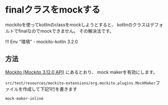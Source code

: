 # finalクラスをmockする

mockitoを使ってkotlinのclassをmockしようとすると、
kotlinのクラスはデフォルトでfinalなのでmockできません。
その解決法です。

!!! Env "環境"
    - mockito-kotlin 3.2.0

## 方法

[Mockito (Mockito 3.12.0 API)](https://javadoc.io/doc/org.mockito/mockito-core/latest/org/mockito/Mockito.html#39) にあるとおり、
mock makerを有効にします。

`src/test/resources/mockito-extensions/org.mockito.plugins.MockMaker`ファイルを作成して下記1行を書きます

```
mock-maker-inline
```
